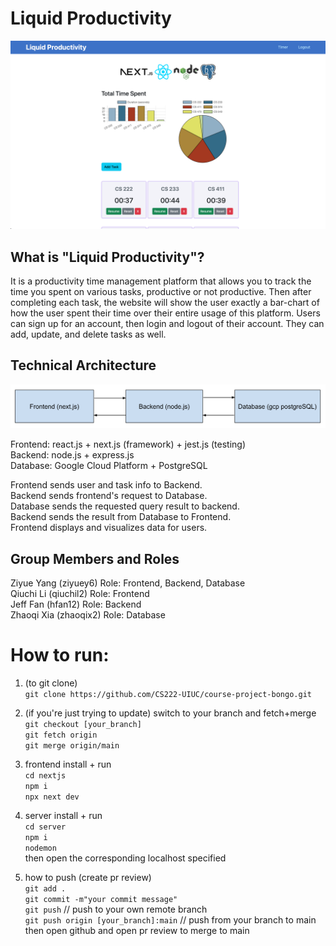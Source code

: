 # Liquid Productivity
![Application Overview](nextjs/public/images/frontend.png)

## What is "Liquid Productivity"?

It is a productivity time management platform that allows you to track the time you spent on various tasks, productive or not productive. Then after completing each task, the website will show the user exactly a bar-chart of how the user spent their time over their entire usage of this platform. Users can sign up for an account, then login and logout of their account. They can add, update, and delete tasks as well. 

## Technical Architecture
![Software Architecture](nextjs/public/images/architecture.png)

Frontend: react.js + next.js (framework) + jest.js (testing) \
Backend: node.js + express.js \
Database: Google Cloud Platform + PostgreSQL 

Frontend sends user and task info to Backend. \
Backend sends frontend's request to Database. \
Database sends the requested query result to backend. \
Backend sends the result from Database to Frontend. \
Frontend displays and visualizes data for users. 

## Group Members and Roles
Ziyue Yang (ziyuey6) Role: Frontend, Backend, Database \
Qiuchi Li (qiuchil2) Role: Frontend \
Jeff Fan (hfan12) Role: Backend \
Zhaoqi Xia (zhaoqix2) Role: Database 

# How to run:
1. (to git clone) \
`git clone https://github.com/CS222-UIUC/course-project-bongo.git` 

1. (if you're just trying to update) switch to your branch and fetch+merge \
`git checkout [your_branch]` \
`git fetch origin` \
`git merge origin/main` 

2. frontend install + run \
`cd nextjs` \
`npm i` \
`npx next dev`

3. server install + run \
`cd server` \
`npm i` \
`nodemon` \
then open the corresponding localhost specified 

1. how to push (create pr review) \
`git add .` \
`git commit -m"your commit message"` \
`git push` // push to your own remote branch \
`git push origin [your_branch]:main` // push from your branch to main \
then open github and open pr review to merge to main 
